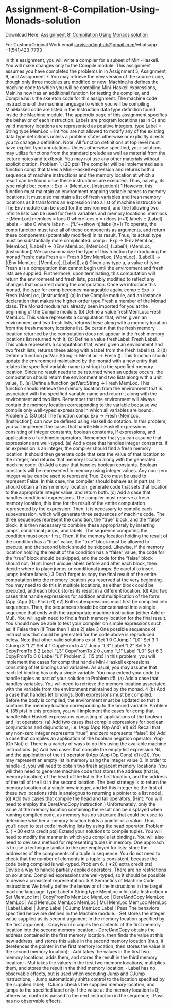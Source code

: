 # Assignment-8-Compilation-Using-Monads-solution

Download Here: [Assignment 8: Compilation Using Monads solution](https://jarviscodinghub.com/assignment/assignment-8-compilation-using-monads-solution/)

For Custom/Original Work email jarviscodinghub@gmail.com/whatsapp +1(541)423-7793

In this assignment, you will write a compiler for a subset of Mini-Haskell. You will make
changes only to the Compile module.
This assignment assumes you have completed the problems in in Assignment 5, Assignment 6, and Assignment 7. You may retrieve the new version of the source code, though
only three modules are modified or new: Machine.hs defines the machine code to which
you will be compiling Mini-Haskell expressions, Main.hs now has an additional function for
testing the compiler, and Compile.hs is the skeleton code for this assignment.
The machine code instructions of the machine language to which you will be compiling MiniHaskell code are listed in the Instruction data type definition found inside the Machine
module. The appendix page of this assignment specifies the behavior of each instruction.
Labels are program locations (as in C) and valid memory locations are represented as positive
integers.
type Label = String
type MemLoc = Int
You are not allowed to modify any of the existing data type definitions unless a problem
states otherwise or explicitly directs you to change a definition.
Note: All function definitions at top level must have explicit type annotations. Unless
otherwise specified, your solutions may utilize functions from the standard prelude as well as
material from the lecture notes and textbook. You may not use any other materials without
explicit citation.
Problem 1. (20 pts)
The compiler will be implemented as a function comp that takes a Mini-Haskell expression
and returns both a sequence of machine instructions and the memory location at which a
result can be found once these instructions are executed. Thus, naively, its type might be:
comp :: Exp -> (MemLoc, [Instruction])
1
However, this function must maintain an environment mapping variable names to memory
locations. It must also maintain a list of fresh variables and fresh memory locations as it
transforms an expression into a list of machine instructions. The Env module can be used
for the environment, and the following two infinite lists can be used for fresh variables and
memory locations:
memlocs :: [MemLoc]
memlocs = locs 0 where locs n = n:locs (n+1)
labels :: [Label]
labels = labs 0 where labs n = (“L”++show n):labs (n+1)
To operate, the comp function must take all of these components as arguments, and return
these components (potentially modified) in its result. Thus, its actual type must be substantially more complicated:
comp :: Exp -> (Env MemLoc, [MemLoc], [Label])
-> ((Env MemLoc, [MemLoc], [Label]), (MemLoc, [Instruction])
We can summarize the type of this function by introducing the monad Fresh:
data Fresh a =
Fresh ((Env MemLoc, [MemLoc], [Label]) -> ((Env MemLoc, [MemLoc], [Label]), a))
Given any type a, a value of type Fresh a is a computation that cannot begin until the
environment and fresh lists are supplied. Furthermore, upon terminating, this computation
will return the environment and fresh lists, possibly modified to reflect any changes that
occurred during the computation. Once we introduce this monad, the type for comp becomes
manageable again.
comp :: Exp -> Fresh (MemLoc, [Instruction])
(a) In the Compile module, add an instance declaration that makes the higher-order type
Fresh a member of the Monad class. The Monad module has already been imported for
you at the beginning of the Compile module.
(b) Define a value freshMemLoc::Fresh MemLoc. This value represents a computation
that, when given an environment and two fresh lists, returns these along with a memory
location from the fresh memory locations list. Be certain that the fresh memory location
returned by the computation does not appear in the fresh memory locations list returned
with it.
(c) Define a value freshLabel::Fresh Label. This value represents a computation that,
when given an environment and two fresh lists, returns these along with a label from
the fresh label list.
2
(d) Define a function putVar::String -> MemLoc -> Fresh (). This function should
update the environment maintained by the monad with a new entry that relates the
specified variable name (a string) to the specified memory location. Since no result
needs to be returned when an update occurs, the computation should return the environment and two lists along with a unit value, ().
(e) Define a function getVar::String -> Fresh MemLoc. This function should retrieve
the memory location from the environment that is associated with the specified variable
name and return it along with the environment and two lists. Remember that the
environment will always contain the memory location corresponding to the variable
because we compile only well-typed expressions in which all variables are bound.
Problem 2. (30 pts)
The function comp::Exp -> Fresh (MemLoc, [Instruction]) can now be defined using
Haskell do notation. In this problem, you will implement the cases that handle Mini-Haskell
expressions consisting of integer constants, boolean constants, if expressions, and applications of arithmetic operators. Remember that you can assume that expressions are
well-typed.
(a) Add a case that handles integer constants. If an expression is an integer, the compiler
should find a fresh memory location. It should then generate code that sets the value of
that location to the integer, and returns that memory location along with the generated
machine code.
(b) Add a case that handles boolean constants. Boolean constants will be represented in
memory using integer values. Any non-zero integer value can be used to represent
True. Zero must be used to represent False. In this case, the compiler should behave
as in part (a): it should obtain a fresh memory location, generate code that sets that
location to the appropriate integer value, and return both.
(c) Add a case that handles conditional expressions. The compiler must reserve a fresh
memory location, this time for the result of the entire computation represented by the
expression. Then, it is necessary to compile each subexpression, which will generate
three sequences of machine code. The three sequences represent the condition, the
“true” block, and the “false” block.
It is then necessary to combine these appropriately by inserting jumps, conditional
jumps, and labels. The sequence computing the condition must occur first. Then, if
the memory location holding the result of the condition has a “true” value, the “true”
block must be allowed to execute, and the second block should be skipped. Likewise,
if the memory location holding the result of the condition has a “false” value, the code
for the “true” block should be skipped, and the code for the “false” block should not.
(Hint: Insert unique labels before and after each block, then decide where to place
jumps or conditional jumps. Be careful to insert jumps before labels.)
3
Don’t forget to copy the final result of the entire computation into the memory location
you reserved at the very beginning. You may need to do this in multiple locations, as
either block could be executed, and each block stores its result in a different location.
(d) Add two cases that handle expressions for addition and multiplication of the form:
(App (App (Op Plus) e1) e2)
Both subexpressions must first be compiled into sequences. Then, the sequences should
be concatenated into a single sequence that ends with the appropriate machine instruction (either Add or Mul). You will again need to find a fresh memory location for the
final result.
You should now be able to test your compiler on simple expressions such as:
if False then (if True then 1 else 2) else 3
One possible sequence of instructions that could be generated for the code above is reproduced
below. Note that other valid solutions exist.
Set 1 0
CJump 1 “L0”
Set 3 1
CJump 3 “L2”
Set 4 1
CopyFromTo 4 2
Jump “L3”
Label “L2”
Set 5 2
CopyFromTo 5 2
Label “L3”
CopyFromTo 2 0
Jump “L1”
Label “L0”
Set 6 3
CopyFromTo 6 0
Label “L1”
Problem 3. (15 pts)
In this problem, you will implement the cases for comp that handle Mini-Haskell expressions
consisting of let bindings and variables. As usual, you may assume that each let binding
has only a single variable. You may extend your code to handle tuples as part of your solution
to Problem #5.
(a) Add a case that handles variables. You will need to retrieve the memory location
associated with the variable from the environment maintained by the monad.
4
(b) Add a case that handles let bindings. Both expressions must be compiled. Before the
body is compiled, the environment must be updated so that it contains the memory
location corresponding to the bound variable.
Problem 4. (35 pts)
In this problem, you will implement the cases for comp that handle Mini-Haskell expressions
consisting of applications of the boolean and list operators.
(a) Add two cases that compile expressions for boolean conjunctions and disjunctions, i.e.
(App (App (Op And) e1) e2)
Recall that any non-zero integer represents “true”, and zero represents “false”.
(b) Add a case that compiles an application of the boolean negation operator: App (Op
Not) e. There is a variety of ways to do this using the available machine instructions.
(c) Add two cases that compile the empty list expression Nil, and the application of the
(:) operator ((App (App (Op Cons) e1) e2)). You may represent an empty list in
memory using the integer value 0. In order to handle (:), you will need to obtain two
fresh adjacent memory locations. You will then need to generate machine code that
stores the address (that is, memory location) of the head of the list in the first location,
and the address of the tail of the list in the second location. The best strategy is to
return the memory location of a single new integer, and let this integer be the first of
these two locations (this is analogous to returning a pointer to a list node).
(d) Add two cases that compile the head and tail operators. (Hint: You will need to
employ the DerefAndCopy instruction.)
Unfortunately, only the value at the memory location containing the result can be displayed
when running compiled code, as memory has no structure that could be used to determine
whether a memory location holds a pointer or a value. Thus, you’ll need to test code involving
lists by using the head operator.
Problem 5. (
∗30 extra credit pts)
Extend your solutions to compile tuples. You will need to modify the manner in which
you compile let bindings. You will also need to devise a method for representing tuples in
memory. One approach is to use a technique similar to the one employed for lists: store
the addresses of the components of a tuple in sequence. You do not need to check that the
number of elements in a tuple is consistent, because the code being compiled is well-typed.
Problem 6. (
∗20 extra credit pts)
Devise a way to handle partially applied operators. There are no restrictions on solutions.
Compiled expressions are well-typed, so it should be possible to devise a consistent representation.
5
A Semantics of Machine Code Instructions
We briefly define the behavior of the instructions in the target machine language.
type Label = String
type MemLoc = Int
data Instruction = Set MemLoc Int
| CopyFromTo MemLoc MemLoc
| DerefAndCopy MemLoc MemLoc
| Add MemLoc MemLoc MemLoc
| Mul MemLoc MemLoc MemLoc
| Label Label
| Jump Label
| CJump MemLoc Label
| Pass
The behaviors specified below are defined in the Machine module.
∙ Set stores the integer value supplied as its second argument in the memory location
specified by the first argument;
∙ CopyFromTo copies the contents of the first memory location into the second memory
location;
∙ DerefAndCopy obtains the address contained in the first memory location, then finds
the value at this new address, and stores this value in the second memory location
(thus, it derefences the pointer in the first memory location, then stores the value in
the second memory location);
∙ Add takes the values in the first two memory locations, adds them, and stores the result
in the third memory location;
∙ Mul takes the values in the first two memory locations, multiplies them, and stores the
result in the third memory location;
∙ Label has no observable effects, but is used when executing Jump and CJump instructions;
∙ Jump automatically shifts control to the location specified by the supplied label;
∙ CJump checks the supplied memory location, and jumps to the specified label only if the
value at the memory location is 0; otherwise, control is passed to the next instruction
in the sequence;
∙ Pass has no observable effects.

